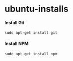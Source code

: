 # ubuntu-installs

#### Install Git
```sudo apt-get install git```

#### Install NPM
```sudo apt-get install npm```

